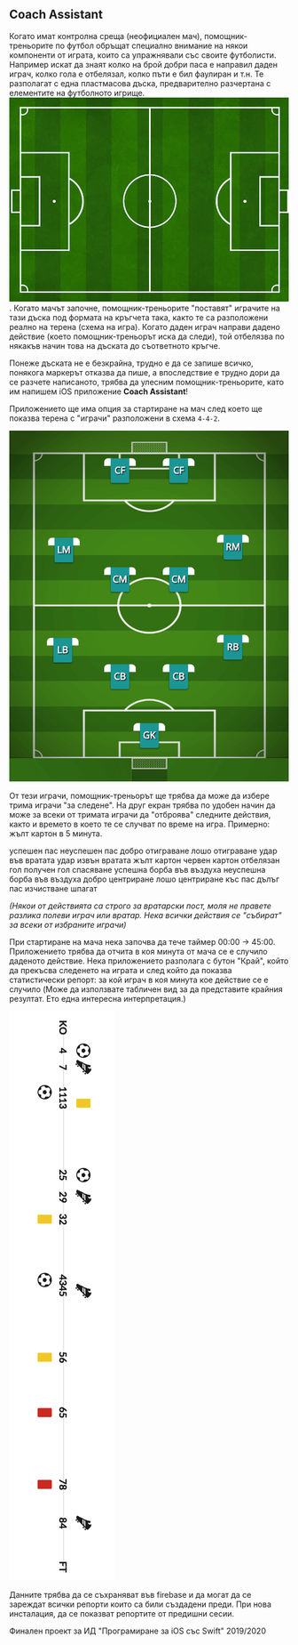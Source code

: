 ## Coach Assistant

Когато имат контролна среща (неофициален мач), помощник-треньорите по футбол обръщат специално внимание на някои компоненти от играта, които са упражнявали със своите футболисти. Например искат да знаят колко на брой добри паса е направил даден играч, колко гола е отбелязал, колко пъти е бил фаулиран и т.н. Те разполагат с една пластмасова дъска, предварително разчертана с елементите на футболното игрище. ![Ptich](assets/football-soccer-pitch.jpg). Когато мачът започне, помощник-треньорите "поставят" играчите на тази дъска под формата на кръгчета така, както те са разположени реално на терена (схема на игра). Когато даден играч направи дадено действие (което помощник-треньорът иска да следи), той отбелязва по някакъв начин това на дъската до съответното кръгче.

Понеже дъската не е безкрайна, трудно е да се запише всичко, понякога маркерът отказва да пише, а впоследствие е трудно дори да се разчете написаното, трябва да улесним помощник-треньорите, като им напишем iOS приложение __Coach Assistant__!

Приложението ще има опция за стартиране на мач след което ще показва терена с "играчи" разположени в схема `4-4-2`.

![tactics](assets/tactics-442.png)

От тези играчи, помощник-треньорът ще трябва да може да избере трима играчи "за следене". На друг екран трябва по удобен начин да може за всеки от тримата играчи да "отброява" следните действия, както и времето в което те се случват по време на игра. Примерно: жълт картон в 5 минута.

успешен пас
неуспешен пас
добро отиграване
лошо отиграване
удар във вратата
удар извън вратата
жълт картон
червен картон
отбелязан гол
получен гол
спасяване
успешна борба във въздуха
неуспешна борба във въздуха
добро центриране
лошо центриране
къс пас
дълъг пас
изчистване
шпагат

_(Някои от действията са строго за вратарски пост, моля не правете разлика полеви играч или вратар. Нека всички действия се "събират" за всеки от избраните играчи)_

При стартиране на мача нека започва да тече таймер 00:00 -> 45:00. Приложението трябва да отчита в коя минута от мача се е случило даденото действие. Нека приложението разполага с бутон "Край", който да прекъсва следенето на играта и след който да показва статистически репорт: за кой играч в коя минута кое действие се е случило (Mоже да използвате табличен вид за да представите крайния резултат. Ето една интересна интерпретация.)

![тук](assets/sportspress-vertical-timeline.png)

Данните трябва да се съхраняват във firebase и да могат да се зареждат всички репорти които са били създадени преди. При нова инсталация, да се показват репортите от предишни сесии.  

Финален проект за ИД "Програмиране за iOS със Swift" 2019/2020